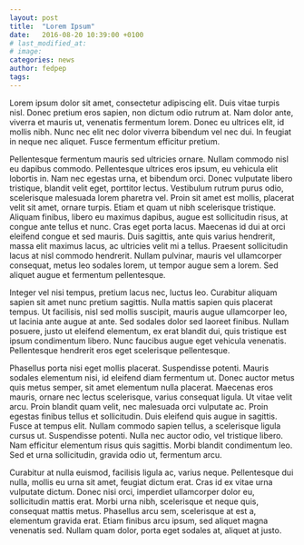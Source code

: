 ```yaml
---
layout: post
title:  "Lorem Ipsum"
date:   2016-08-20 10:39:00 +0100
# last_modified_at:
# image:
categories: news
author: fedpep
tags:
---
```

Lorem ipsum dolor sit amet, consectetur adipiscing elit. Duis vitae turpis nisl. Donec pretium eros sapien, non dictum odio rutrum at. Nam dolor ante, viverra et mauris ut, venenatis fermentum lorem. Donec eu ultrices elit, id mollis nibh. Nunc nec elit nec dolor viverra bibendum vel nec dui. In feugiat in neque nec aliquet. Fusce fermentum efficitur pretium.

Pellentesque fermentum mauris sed ultricies ornare. Nullam commodo nisl eu dapibus commodo. Pellentesque ultrices eros ipsum, eu vehicula elit lobortis in. Nam nec egestas urna, et bibendum orci. Donec vulputate libero tristique, blandit velit eget, porttitor lectus. Vestibulum rutrum purus odio, scelerisque malesuada lorem pharetra vel. Proin sit amet est mollis, placerat velit sit amet, ornare turpis. Etiam et quam ut nibh scelerisque tristique. Aliquam finibus, libero eu maximus dapibus, augue est sollicitudin risus, at congue ante tellus et nunc. Cras eget porta lacus. Maecenas id dui at orci eleifend congue et sed mauris. Duis sagittis, ante quis varius hendrerit, massa elit maximus lacus, ac ultricies velit mi a tellus. Praesent sollicitudin lacus at nisl commodo hendrerit. Nullam pulvinar, mauris vel ullamcorper consequat, metus leo sodales lorem, ut tempor augue sem a lorem. Sed aliquet augue et fermentum pellentesque.

Integer vel nisi tempus, pretium lacus nec, luctus leo. Curabitur aliquam sapien sit amet nunc pretium sagittis. Nulla mattis sapien quis placerat tempus. Ut facilisis, nisl sed mollis suscipit, mauris augue ullamcorper leo, ut lacinia ante augue at ante. Sed sodales dolor sed laoreet finibus. Nullam posuere, justo ut eleifend elementum, ex erat blandit dui, quis tristique est ipsum condimentum libero. Nunc faucibus augue eget vehicula venenatis. Pellentesque hendrerit eros eget scelerisque pellentesque.

Phasellus porta nisi eget mollis placerat. Suspendisse potenti. Mauris sodales elementum nisi, id eleifend diam fermentum ut. Donec auctor metus quis metus semper, sit amet elementum nulla placerat. Maecenas eros mauris, ornare nec lectus scelerisque, varius consequat ligula. Ut vitae velit arcu. Proin blandit quam velit, nec malesuada orci vulputate ac. Proin egestas finibus tellus et sollicitudin. Duis eleifend quis augue in sagittis. Fusce at tempus elit. Nullam commodo sapien tellus, a scelerisque ligula cursus ut. Suspendisse potenti. Nulla nec auctor odio, vel tristique libero. Nam efficitur elementum risus quis sagittis. Morbi blandit condimentum leo. Sed et urna sollicitudin, gravida odio ut, fermentum arcu.

Curabitur at nulla euismod, facilisis ligula ac, varius neque. Pellentesque dui nulla, mollis eu urna sit amet, feugiat dictum erat. Cras id ex vitae urna vulputate dictum. Donec nisi orci, imperdiet ullamcorper dolor eu, sollicitudin mattis erat. Morbi urna nibh, scelerisque et neque quis, consequat mattis metus. Phasellus arcu sem, scelerisque at est a, elementum gravida erat. Etiam finibus arcu ipsum, sed aliquet magna venenatis sed. Nullam quam dolor, porta eget sodales at, aliquet at justo.
